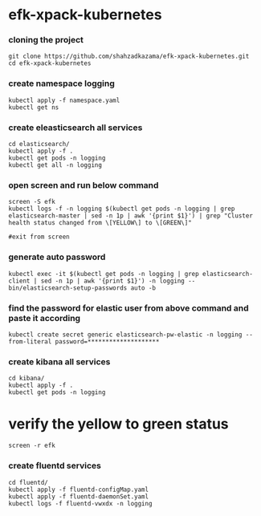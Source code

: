 # efk-xpack-kubernetes

### cloning the project

    git clone https://github.com/shahzadkazama/efk-xpack-kubernetes.git
    cd efk-xpack-kubernetes

### create namespace logging

    kubectl apply -f namespace.yaml
    kubectl get ns

### create eleasticsearch all services 

    cd elasticsearch/
    kubectl apply -f .
    kubectl get pods -n logging
    kubectl get all -n logging

### open screen and run below command

    screen -S efk
    kubectl logs -f -n logging $(kubectl get pods -n logging | grep elasticsearch-master | sed -n 1p | awk '{print $1}') | grep "Cluster health status changed from \[YELLOW\] to \[GREEN\]"
    
    #exit from screen

### generate auto password

    kubectl exec -it $(kubectl get pods -n logging | grep elasticsearch-client | sed -n 1p | awk '{print $1}') -n logging -- bin/elasticsearch-setup-passwords auto -b

### find the password for elastic user from above command and paste it according

    kubectl create secret generic elasticsearch-pw-elastic -n logging --from-literal password=********************

### create kibana all services

    cd kibana/
    kubectl apply -f .
    kubectl get pods -n logging

# verify the yellow to green status

    screen -r efk

### create fluentd services

    cd fluentd/
    kubectl apply -f fluentd-configMap.yaml
    kubectl apply -f fluentd-daemonSet.yaml
    kubectl logs -f fluentd-vwxdx -n logging
